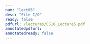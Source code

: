 ```yaml
---
num: "lect05"
desc: "File I/O"
ready: false
pdfurl: /lectures/CS16_Lecture5.pdf
annotatedpdfurl: 
annotatedready: false
---
```



